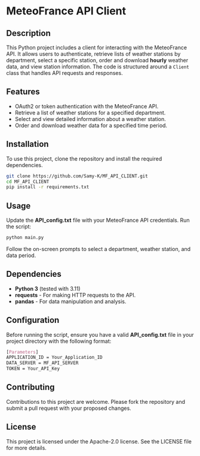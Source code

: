 # MeteoFrance API Client

## Description
This Python project includes a client for interacting with the MeteoFrance API. It allows users to authenticate, retrieve lists of weather stations by department, select a specific station, order and download **hourly** weather data, and view station information. The code is structured around a `Client` class that handles API requests and responses.

## Features
- OAuth2 or token authentication with the MeteoFrance API.
- Retrieve a list of weather stations for a specified department.
- Select and view detailed information about a weather station.
- Order and download weather data for a specified time period.

## Installation
To use this project, clone the repository and install the required dependencies.

```bash
git clone https://github.com/Samy-K/MF_API_CLIENT.git
cd MF_API_CLIENT
pip install -r requirements.txt
```

## Usage
Update the **API_config.txt** file with your MeteoFrance API credentials.
Run the script:
```bash
python main.py
```
Follow the on-screen prompts to select a department, weather station, and data period.

## Dependencies
- **Python 3** (tested with 3.11)
- **requests** - For making HTTP requests to the API.
- **pandas** - For data manipulation and analysis.

## Configuration
Before running the script, ensure you have a valid **API_config.txt** file in your project directory with the following format:
```css
[Parameters]
APPLICATION_ID = Your_Application_ID
DATA_SERVER = MF_API_SERVER
TOKEN = Your_API_Key
```

## Contributing
Contributions to this project are welcome. Please fork the repository and submit a pull request with your proposed changes.

## License
This project is licensed under the Apache-2.0 license. See the LICENSE file for more details.
